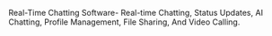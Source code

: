 Real-Time Chatting Software-
Real-time Chatting, Status Updates, AI Chatting, Profile Management, File Sharing, And Video Calling.
